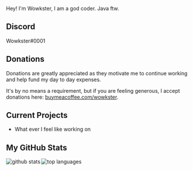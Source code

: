 Hey! I'm Wowkster, I am a god coder. Java ftw.

## Discord
Wowkster#0001

## Donations
Donations are greatly appreciated as they motivate me to continue working and help fund my day to day expenses.

It's by no means a requirement, but if you are feeling generous, I accept donations here: <a href="https://www.buymeacoffee.com/wowkster">buymeacoffee.com/wowkster</a>.

## Current Projects

* What ever I feel like working on

## My GitHub Stats

<a href="https://github.com/anuraghazra/github-readme-stats">  
  <img align="left" alt="github stats" src="https://github-readme-stats.vercel.app/api?username=wowkster&count_private=true&include_all_commits=true&show_icons=true&theme=algolia" />
  <img align="left" alt="top languages" src="https://github-readme-stats.vercel.app/api/top-langs/?username=wowkster&layout=compact&theme=algolia" />
</a>  

